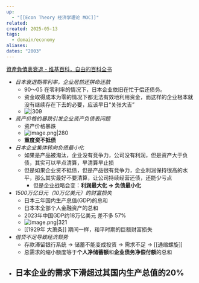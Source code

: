 ```yaml
---
up:
  - "[[Econ Theory 经济学理论 MOC]]"
related: 
created: 2025-05-13
tags:
  - domain/economy
aliases: 
dates: "2003"
---
```

[資產負債表衰退 - 维基百科，自由的百科全书](https://zh.wikipedia.org/wiki/%E8%B3%87%E7%94%A2%E8%B2%A0%E5%82%B5%E8%A1%A8%E8%A1%B0%E9%80%80)


- *日本衰退期零利率，企业居然还拼命还款*
	- 90～05 在零利率的情况下，日本企业依旧在忙于偿还债务。
	- 资金取得成本为零的情况下都无法有效地利用资金，而这样的企业根本就没有继续存在下去的必要，应该早日“关张大吉”​
	- ![|309](https://s1.vika.cn/space/2025/05/13/4eb33ce2e8b94a65b3c863522dce0542)
- *资产价格的暴跌引发企业资产负债表问题*
	- 资产价格暴跌
	- ![image.png|280](https://s1.vika.cn/space/2025/05/13/827cc6c4e835413f89ab6773ebff0ad3)
	- **重度资不抵债**
- *日本企业集体转向负债最小化*
	- 如果是产品被淘汰，企业没有竞争力，公司没有利润，但是资产大于负债，其实可以早点清算，早清算早止损
	- 但是如果企业资不抵债，但是产品很有竞争力，企业利润保持很高的水平，那么其实最好不要清算，让公司持续经营还债，还能少亏点
		- 但是企业战略会变：**利润最大化 -> 负债最小化**
- *1500万亿日元（10万亿美元）的财富损失*
	- 日本三年国内生产总值(GDP)的总和
	- 日本本全部个人金融资产的总和
	- 2023年中国GDP约18万亿美元 差不多 57%
	- ![image.png|321](https://s1.vika.cn/space/2025/05/13/fad448061207477e919de059ed6327b1)
	- [[1929年 大萧条]] 期间一样，和平时期的巨额财富损失
- *借贷不足导致经济颓势*
	- 存款滞留银行系统 -> 储蓄不能变成投资 -> 需求不足 -> [[通缩螺旋]]
	- 总需求的缩小额度等于**个人净储蓄额**和**企业债务净偿付额**的总和
- 日本企业的需求下滑超过其国内生产总值的20%
	- 